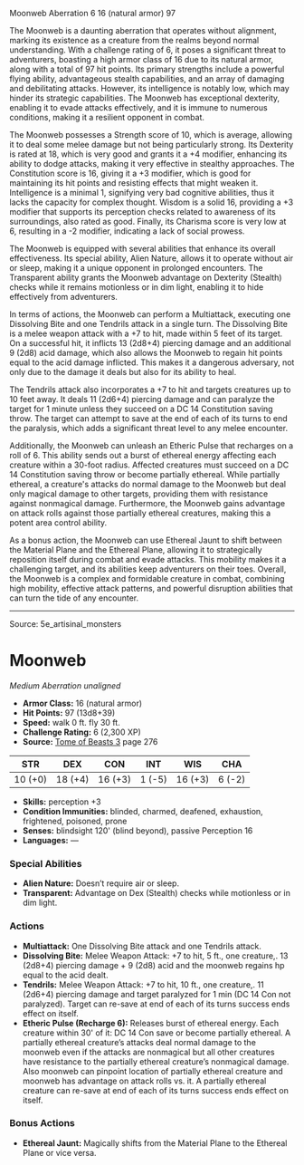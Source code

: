 <MonsterName/>Moonweb</MonsterName>
<CreatureType/>Aberration</CreatureType>
<CR/>6</CR>
<AC/>16 (natural armor)</AC>
<HP/>97</HP>
<summary>The Moonweb is a daunting aberration that operates without alignment, marking its existence as a creature from the realms beyond normal understanding. With a challenge rating of 6, it poses a significant threat to adventurers, boasting a high armor class of 16 due to its natural armor, along with a total of 97 hit points. Its primary strengths include a powerful flying ability, advantageous stealth capabilities, and an array of damaging and debilitating attacks. However, its intelligence is notably low, which may hinder its strategic capabilities. The Moonweb has exceptional dexterity, enabling it to evade attacks effectively, and it is immune to numerous conditions, making it a resilient opponent in combat.</summary>

<detail>

The Moonweb possesses a Strength score of 10, which is average, allowing it to deal some melee damage but not being particularly strong. Its Dexterity is rated at 18, which is very good and grants it a +4 modifier, enhancing its ability to dodge attacks, making it very effective in stealthy approaches. The Constitution score is 16, giving it a +3 modifier, which is good for maintaining its hit points and resisting effects that might weaken it. Intelligence is a minimal 1, signifying very bad cognitive abilities, thus it lacks the capacity for complex thought. Wisdom is a solid 16, providing a +3 modifier that supports its perception checks related to awareness of its surroundings, also rated as good. Finally, its Charisma score is very low at 6, resulting in a -2 modifier, indicating a lack of social prowess.

The Moonweb is equipped with several abilities that enhance its overall effectiveness. Its special ability, Alien Nature, allows it to operate without air or sleep, making it a unique opponent in prolonged encounters. The Transparent ability grants the Moonweb advantage on Dexterity (Stealth) checks while it remains motionless or in dim light, enabling it to hide effectively from adventurers.

In terms of actions, the Moonweb can perform a Multiattack, executing one Dissolving Bite and one Tendrils attack in a single turn. The Dissolving Bite is a melee weapon attack with a +7 to hit, made within 5 feet of its target. On a successful hit, it inflicts 13 (2d8+4) piercing damage and an additional 9 (2d8) acid damage, which also allows the Moonweb to regain hit points equal to the acid damage inflicted. This makes it a dangerous adversary, not only due to the damage it deals but also for its ability to heal.

The Tendrils attack also incorporates a +7 to hit and targets creatures up to 10 feet away. It deals 11 (2d6+4) piercing damage and can paralyze the target for 1 minute unless they succeed on a DC 14 Constitution saving throw. The target can attempt to save at the end of each of its turns to end the paralysis, which adds a significant threat level to any melee encounter.

Additionally, the Moonweb can unleash an Etheric Pulse that recharges on a roll of 6. This ability sends out a burst of ethereal energy affecting each creature within a 30-foot radius. Affected creatures must succeed on a DC 14 Constitution saving throw or become partially ethereal. While partially ethereal, a creature's attacks do normal damage to the Moonweb but deal only magical damage to other targets, providing them with resistance against nonmagical damage. Furthermore, the Moonweb gains advantage on attack rolls against those partially ethereal creatures, making this a potent area control ability.

As a bonus action, the Moonweb can use Ethereal Jaunt to shift between the Material Plane and the Ethereal Plane, allowing it to strategically reposition itself during combat and evade attacks. This mobility makes it a challenging target, and its abilities keep adventurers on their toes. Overall, the Moonweb is a complex and formidable creature in combat, combining high mobility, effective attack patterns, and powerful disruption abilities that can turn the tide of any encounter.</detail>



---

Source: 5e_artisinal_monsters

# Moonweb

*Medium* *Aberration* *unaligned*

- **Armor Class:** 16 (natural armor)
- **Hit Points:** 97 (13d8+39)
- **Speed:** walk 0 ft. fly 30 ft.
- **Challenge Rating:** 6 (2,300 XP)
- **Source:** [Tome of Beasts 3](https://koboldpress.com/kpstore/product/tome-of-beasts-3-for-5th-edition/) page 276

| STR | DEX | CON | INT | WIS | CHA |
| --- | --- | --- | --- | --- | --- |
| 10 (+0) | 18 (+4) | 16 (+3) | 1 (-5) | 16 (+3) | 6 (-2) |

- **Skills:** perception +3
- **Condition Immunities:** blinded, charmed, deafened, exhaustion, frightened, poisoned, prone
- **Senses:** blindsight 120' (blind beyond), passive Perception 16
- **Languages:** —

### Special Abilities

- **Alien Nature:** Doesn’t require air or sleep.
- **Transparent:** Advantage on Dex (Stealth) checks while motionless or in dim light.

### Actions

- **Multiattack:** One Dissolving Bite attack and one Tendrils attack.
- **Dissolving Bite:** Melee Weapon Attack: +7 to hit, 5 ft., one creature,. 13 (2d8+4) piercing damage + 9 (2d8) acid and the moonweb regains hp equal to the acid dealt.
- **Tendrils:** Melee Weapon Attack: +7 to hit, 10 ft., one creature,. 11 (2d6+4) piercing damage and target paralyzed for 1 min (DC 14 Con not paralyzed). Target can re-save at end of each of its turns success ends effect on itself.
- **Etheric Pulse (Recharge 6):** Releases burst of ethereal energy. Each creature within 30' of it: DC 14 Con save or become partially ethereal. A partially ethereal creature’s attacks deal normal damage to the moonweb even if the attacks are nonmagical but all other creatures have resistance to the partially ethereal creature’s nonmagical damage. Also moonweb can pinpoint location of partially ethereal creature and moonweb has advantage on attack rolls vs. it. A partially ethereal creature can re-save at end of each of its turns success ends effect on itself.

### Bonus Actions

- **Ethereal Jaunt:** Magically shifts from the Material Plane to the Ethereal Plane or vice versa.




